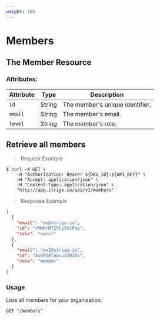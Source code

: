 ```yaml
---
weight: 160
---
```


# Members

## The Member Resource

### Attributes:

Attribute | Type | Description
--------- | ------- | -------
`id`      | String  | The member's unique identifier.
`email`   | String  | The member's email.
`level`    | String  | The member's role.

## Retrieve all members

> Request Example

```shell
$ curl -X GET \
    -H "Authorization: Bearer ${ORG_ID}:${API_KEY}" \
    -H "Accept: application/json" \
    -H "Content-Type: application/json" \
    "http://app.strigo.io/api/v1/members"
```

> Response Example

```json
[
  {
    "email": "me@strigo.io",
    "id": "rMWNrMT2PCySh2PGo",
    "role": "owner"
  },
  {
    "email": "me2@strigo.io",
    "id": "AsEM3RtnbuudJBZD5",
    "role": "member"
  }
]
```

### Usage

Lists all members for your organization.

`GET "/members"`
